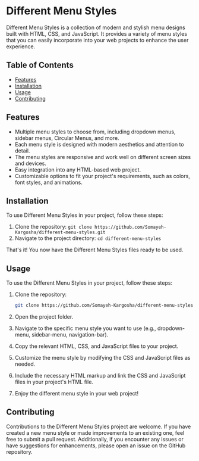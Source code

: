 # Different Menu Styles

Different Menu Styles is a collection of modern and stylish menu designs built with HTML, CSS, and JavaScript. It provides a variety of menu styles that you can easily incorporate into your web projects to enhance the user experience.

## Table of Contents

- [Features](#features)
- [Installation](#installation)
- [Usage](#usage)
- [Contributing](#contributing)

## Features

- Multiple menu styles to choose from, including dropdown menus, sidebar menus, Circular Menus, and more.
- Each menu style is designed with modern aesthetics and attention to detail.
- The menu styles are responsive and work well on different screen sizes and devices.
- Easy integration into any HTML-based web project.
- Customizable options to fit your project's requirements, such as colors, font styles, and animations.

## Installation

To use Different Menu Styles in your project, follow these steps:

1. Clone the repository: `git clone https://github.com/Somayeh-Kargosha/different-menu-styles.git`
2. Navigate to the project directory: `cd different-menu-styles`

That's it! You now have the Different Menu Styles files ready to be used.

## Usage

To use the Different Menu Styles in your project, follow these steps:

1. Clone the repository:

   ```bash
   git clone https://github.com/Somayeh-Kargosha/different-menu-styles.git
   

2. Open the project folder.

3. Navigate to the specific menu style you want to use (e.g., dropdown-menu, sidebar-menu, navigation-bar).

4. Copy the relevant HTML, CSS, and JavaScript files to your project.

5. Customize the menu style by modifying the CSS and JavaScript files as needed.

6. Include the necessary HTML markup and link the CSS and JavaScript files in your project's HTML file.

7. Enjoy the different menu style in your web project!

## Contributing

Contributions to the Different Menu Styles project are welcome. If you have created a new menu style or made improvements to an existing one, feel free to submit a pull request. Additionally, if you encounter any issues or have suggestions for enhancements, please open an issue on the GitHub repository.
